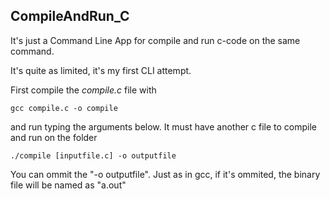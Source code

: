 ## CompileAndRun_C

It's just a Command Line App for compile and run c-code on the same command.

It's quite as limited, it's my first CLI attempt.

First compile the <i>compile.c</i> file with

```
gcc compile.c -o compile
```

and run typing the arguments below. It must have another c file to compile and run on the folder

```
./compile [inputfile.c] -o outputfile
```

You can ommit the "-o outputfile". Just as in gcc, if it's ommited, the binary file will be named as "a.out"